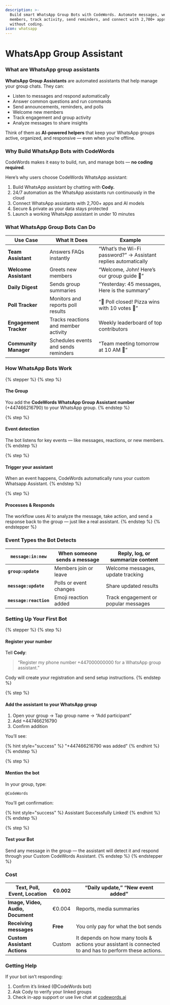```yaml
---
description: >-
  Build smart WhatsApp Group Bots with CodeWords. Automate messages, welcome
  members, track activity, send reminders, and connect with 2,700+ apps — all
  without coding.
icon: whatsapp
---
```


# WhatsApp Group Assistant

### What are WhatsApp group assistants

**WhatsApp Group Assistants** are automated assistants that help manage your group chats. They can:

* Listen to messages and respond automatically
* Answer common questions and run commands
* Send announcements, reminders, and polls
* Welcome new members
* Track engagement and group activity
* Analyze messages to share insights

Think of them as **AI-powered helpers** that keep your WhatsApp groups active, organized, and responsive — even when you’re offline.

### **Why Build WhatsApp Bots with CodeWords**

CodeWords makes it easy to build, run, and manage bots — **no coding required**.

Here’s why users choose CodeWords WhatsApp assistant:

1. Build WhatsApp assistant by chatting with **Cody.**
2. 24/7 automation as the WhatsApp assistants run continuously in the cloud
3. Connect WhatsApp assistants with 2,700+ apps and AI models
4. Secure & private as your data stays protected
5. Launch a working WhatsApp assistant in under 10 minutes

### **What WhatsApp Group Bots Can Do**

| Use Case               | What It Does                         | Example                                                        |
| ---------------------- | ------------------------------------ | -------------------------------------------------------------- |
| **Team Assistant**     | Answers FAQs instantly               | “What’s the Wi-Fi password?” → Assistant replies automatically |
| **Welcome Assistant**  | Greets new members                   | “Welcome, John! Here’s our group guide 📘”                     |
| **Daily Digest**       | Sends group summaries                | “Yesterday: 45 messages, Here is the summary"                  |
| **Poll Tracker**       | Monitors and reports poll results    | “🎉 Poll closed! Pizza wins with 10 votes 🍕”                  |
| **Engagement Tracker** | Tracks reactions and member activity | Weekly leaderboard of top contributors                         |
| **Community Manager**  | Schedules events and sends reminders | “Team meeting tomorrow at 10 AM 📅”                            |

### **How WhatsApp Bots Work**

{% stepper %}
{% step %}
#### The Group

You add the **CodeWords WhatsApp Group Assistant number** (+447466216790) to your WhatsApp group.
{% endstep %}

{% step %}
#### Event detection

The bot listens for key events — like messages, reactions, or new members.
{% endstep %}

{% step %}
#### Trigger your assistant

When an event happens, CodeWords automatically runs your custom Whatsapp Assistant.
{% endstep %}

{% step %}
#### Processes & Responds

The workflow uses AI to analyze the message, take action, and send a response back to the group — just like a real assistant.
{% endstep %}
{% endstepper %}

### **Event Types the Bot Detects**

| **`message:in:new`**   | When someone sends a message | Reply, log, or summarize content     |
| ---------------------- | ---------------------------- | ------------------------------------ |
| **`group:update`**     | Members join or leave        | Welcome messages, update tracking    |
| **`message:update`**   | Polls or event changes       | Share updated results                |
| **`message:reaction`** | Emoji reaction added         | Track engagement or popular messages |

### **Setting Up Your First Bot**

{% stepper %}
{% step %}
#### **Register your number**

Tell **Cody**:

> “Register my phone number +447000000000 for a WhatsApp group assistant.”

Cody will create your registration and send setup instructions.
{% endstep %}

{% step %}
#### **Add the assistant to your WhatsApp group**

1. Open your group → Tap group name → “Add participant”
2. Add +447466216790
3. Confirm addition

You’ll see:

{% hint style="success" %}
"+447466216790 was added"
{% endhint %}
{% endstep %}

{% step %}
#### Mention the bot

In your group, type:

```
@CodeWords
```

You’ll get confirmation:

{% hint style="success" %}
Assistant Successfully Linked!
{% endhint %}
{% endstep %}

{% step %}
#### Test your Bot

Send any message in the group — the assistant will detect it and respond through your Custom CodeWords Assistant.
{% endstep %}
{% endstepper %}

### Cost

| **Text, Poll, Event, Location**   | €0.002   | “Daily update,” “New event added”                                                                       |
| --------------------------------- | -------- | ------------------------------------------------------------------------------------------------------- |
| **Image, Video, Audio, Document** | €0.004   | Reports, media summaries                                                                                |
| **Receiving messages**            | **Free** | You only pay for what the bot sends                                                                     |
| **Custom Assistant  Actions**     | Custom   | It depends on how many tools & actions your assistant is connected to and has to perform these actions. |

### Getting Help

If your bot isn’t responding:

1. Confirm it’s linked (@CodeWords bot)
2. Ask Cody to verify your linked groups
3. Check in-app support or use live chat at [codewords.ai](https://codewords.agemo.ai/)

